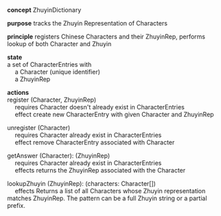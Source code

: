 **concept** ZhuyinDictionary

**purpose** tracks the Zhuyin Representation of Characters

**principle** registers Chinese Characters and their ZhuyinRep, performs lookup of both Character and Zhuyin

**state**  
a set of CharacterEntries with  
  &emsp; a Character (unique identifier)  
  &emsp; a ZhuyinRep

**actions**  
register (Character, ZhuyinRep)  
  &emsp; requires Character doesn't already exist in CharacterEntries  
  &emsp; effect create new CharacterEntry with given Character and ZhuyinRep  

unregister (Character)  
  &emsp; requires Character already exist in CharacterEntries  
  &emsp; effect remove CharacterEntry associated with Character  

getAnswer (Character): (ZhuyinRep)  
  &emsp; requires Character already exist in CharacterEntries  
  &emsp; effects returns the ZhuyinRep associated with the Character  

lookupZhuyin (ZhuyinRep): (characters: Character[])  
  &emsp; effects Returns a list of all Characters whose Zhuyin representation matches ZhuyinRep. The pattern can be a full Zhuyin string or a partial prefix.